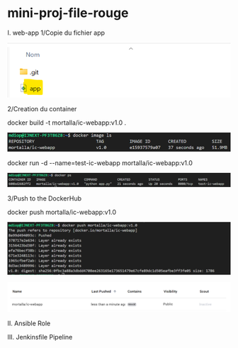 # mini-proj-file-rouge

I. web-app
1/Copie du fichier app

![alt text](images/image.png)

2/Creation du container

 docker build -t mortalla/ic-webapp:v1.0 .

![alt text](images/image-1.png)

 docker run -d --name=test-ic-webapp mortalla/ic-webapp:v1.0

 ![alt text](images/image-2.png)

 3/Push to the DockerHub

 docker push mortalla/ic-webapp:v1.0

 ![alt text](images/image-3.png)

 ![alt text](images/image-4.png)

 II. Ansible Role

 III. Jenkinsfile Pipeline